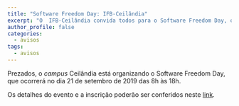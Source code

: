 ```yaml
---
title: "Software Freedom Day: IFB-Ceilândia"
excerpt: "O  IFB-Ceilândia convida todos para o Software Freedom Day, que ocorrerá no dia 21 de setembro."
author_profile: false
categories:
  - avisos
tags:
  - avisos
---
```


Prezados, o *campus* Ceilândia está organizando o Software Freedom Day, que ocorrerá no dia 21 de setembro de 2019 das 8h às 18h.

Os detalhes do evento e a inscrição poderão ser conferidos neste [link](https://doity.com.br/software-freedom-day-df-2019).





